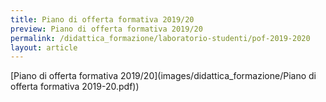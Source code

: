 ```yaml
---
title: Piano di offerta formativa 2019/20
preview: Piano di offerta formativa 2019/20
permalink: /didattica_formazione/laboratorio-studenti/pof-2019-2020
layout: article
---
```


[Piano di offerta formativa 2019/20](images/didattica_formazione/Piano di offerta formativa 2019-20.pdf))
